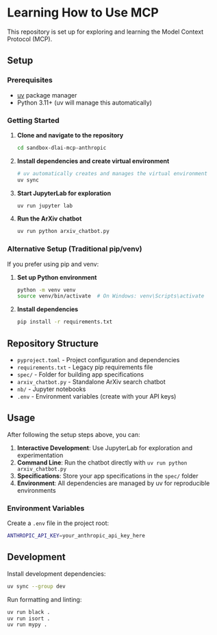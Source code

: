 # Learning How to Use MCP

This repository is set up for exploring and learning the Model Context Protocol (MCP).

## Setup

### Prerequisites
- [uv](https://docs.astral.sh/uv/) package manager
- Python 3.11+ (uv will manage this automatically)

### Getting Started

1. **Clone and navigate to the repository**
   ```bash
   cd sandbox-dlai-mcp-anthropic
   ```

2. **Install dependencies and create virtual environment**
   ```bash
   # uv automatically creates and manages the virtual environment
   uv sync
   ```

3. **Start JupyterLab for exploration**
   ```bash
   uv run jupyter lab
   ```

4. **Run the ArXiv chatbot**
   ```bash
   uv run python arxiv_chatbot.py
   ```

### Alternative Setup (Traditional pip/venv)

If you prefer using pip and venv:

1. **Set up Python environment**
   ```bash
   python -m venv venv
   source venv/bin/activate  # On Windows: venv\Scripts\activate
   ```

2. **Install dependencies**
   ```bash
   pip install -r requirements.txt
   ```

## Repository Structure

- `pyproject.toml` - Project configuration and dependencies
- `requirements.txt` - Legacy pip requirements file
- `spec/` - Folder for building app specifications
- `arxiv_chatbot.py` - Standalone ArXiv search chatbot
- `nb/` - Jupyter notebooks
- `.env` - Environment variables (create with your API keys)

## Usage

After following the setup steps above, you can:

1. **Interactive Development**: Use JupyterLab for exploration and experimentation
2. **Command Line**: Run the chatbot directly with `uv run python arxiv_chatbot.py`
3. **Specifications**: Store your app specifications in the `spec/` folder
4. **Environment**: All dependencies are managed by uv for reproducible environments

### Environment Variables

Create a `.env` file in the project root:
```bash
ANTHROPIC_API_KEY=your_anthropic_api_key_here
```

## Development

Install development dependencies:
```bash
uv sync --group dev
```

Run formatting and linting:
```bash
uv run black .
uv run isort .
uv run mypy .
```